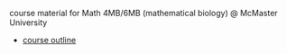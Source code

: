 course material for Math 4MB/6MB (mathematical biology) @ McMaster University

* [course outline](admin/4mbinfo.pdf)
